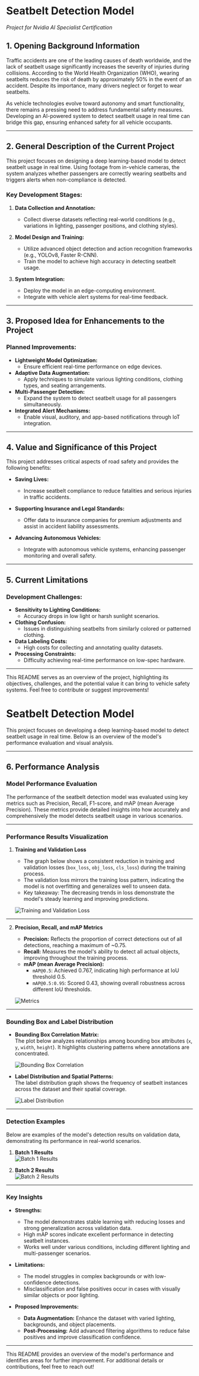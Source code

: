 # Seatbelt Detection Model  
*Project for Nvidia AI Specialist Certification*

## 1. Opening Background Information  
Traffic accidents are one of the leading causes of death worldwide, and the lack of seatbelt usage significantly increases the severity of injuries during collisions. According to the World Health Organization (WHO), wearing seatbelts reduces the risk of death by approximately 50% in the event of an accident. Despite its importance, many drivers neglect or forget to wear seatbelts.  

As vehicle technologies evolve toward autonomy and smart functionality, there remains a pressing need to address fundamental safety measures. Developing an AI-powered system to detect seatbelt usage in real time can bridge this gap, ensuring enhanced safety for all vehicle occupants.  

---

## 2. General Description of the Current Project  
This project focuses on designing a deep learning-based model to detect seatbelt usage in real time. Using footage from in-vehicle cameras, the system analyzes whether passengers are correctly wearing seatbelts and triggers alerts when non-compliance is detected.  

### **Key Development Stages:**  
1. **Data Collection and Annotation:**  
   - Collect diverse datasets reflecting real-world conditions (e.g., variations in lighting, passenger positions, and clothing styles).  

2. **Model Design and Training:**  
   - Utilize advanced object detection and action recognition frameworks (e.g., YOLOv8, Faster R-CNN).  
   - Train the model to achieve high accuracy in detecting seatbelt usage.  

3. **System Integration:**  
   - Deploy the model in an edge-computing environment.  
   - Integrate with vehicle alert systems for real-time feedback.  

---

## 3. Proposed Idea for Enhancements to the Project  
### **Planned Improvements:**  
- **Lightweight Model Optimization:**  
   - Ensure efficient real-time performance on edge devices.  
- **Adaptive Data Augmentation:**  
   - Apply techniques to simulate various lighting conditions, clothing types, and seating arrangements.  
- **Multi-Passenger Detection:**  
   - Expand the system to detect seatbelt usage for all passengers simultaneously.  
- **Integrated Alert Mechanisms:**  
   - Enable visual, auditory, and app-based notifications through IoT integration.

---

## 4. Value and Significance of this Project  
This project addresses critical aspects of road safety and provides the following benefits:  

- **Saving Lives:**  
   - Increase seatbelt compliance to reduce fatalities and serious injuries in traffic accidents.  

- **Supporting Insurance and Legal Standards:**  
   - Offer data to insurance companies for premium adjustments and assist in accident liability assessments.  

- **Advancing Autonomous Vehicles:**  
   - Integrate with autonomous vehicle systems, enhancing passenger monitoring and overall safety.

---

## 5. Current Limitations  
### **Development Challenges:**  
- **Sensitivity to Lighting Conditions:**  
   - Accuracy drops in low light or harsh sunlight scenarios.  
- **Clothing Confusion:**  
   - Issues in distinguishing seatbelts from similarly colored or patterned clothing.  
- **Data Labeling Costs:**  
   - High costs for collecting and annotating quality datasets.  
- **Processing Constraints:**  
   - Difficulty achieving real-time performance on low-spec hardware.  

---

This README serves as an overview of the project, highlighting its objectives, challenges, and the potential value it can bring to vehicle safety systems. Feel free to contribute or suggest improvements!

# Seatbelt Detection Model

This project focuses on developing a deep learning-based model to detect seatbelt usage in real time. Below is an overview of the model's performance evaluation and visual analysis.

---

## 6. Performance Analysis

### **Model Performance Evaluation**
The performance of the seatbelt detection model was evaluated using key metrics such as Precision, Recall, F1-score, and mAP (mean Average Precision). These metrics provide detailed insights into how accurately and comprehensively the model detects seatbelt usage in various scenarios.

---

### **Performance Results Visualization**

1. **Training and Validation Loss**
   - The graph below shows a consistent reduction in training and validation losses (`box_loss`, `obj_loss`, `cls_loss`) during the training process.
   - The validation loss mirrors the training loss pattern, indicating the model is not overfitting and generalizes well to unseen data.
   - Key takeaway: The decreasing trends in loss demonstrate the model's steady learning and improving predictions.

   ![Training and Validation Loss](results.png)

---

2. **Precision, Recall, and mAP Metrics**
   - **Precision:** Reflects the proportion of correct detections out of all detections, reaching a maximum of ~0.75.
   - **Recall:** Measures the model's ability to detect all actual objects, improving throughout the training process.
   - **mAP (mean Average Precision):**
     - `mAP@0.5`: Achieved 0.767, indicating high performance at IoU threshold 0.5.
     - `mAP@0.5:0.95`: Scored 0.43, showing overall robustness across different IoU thresholds.

   ![Metrics](results.png)

---

### **Bounding Box and Label Distribution**
- **Bounding Box Correlation Matrix:**  
  The plot below analyzes relationships among bounding box attributes (`x`, `y`, `width`, `height`). It highlights clustering patterns where annotations are concentrated.
  
  ![Bounding Box Correlation](labels_correlogram.jpg)

- **Label Distribution and Spatial Patterns:**  
  The label distribution graph shows the frequency of seatbelt instances across the dataset and their spatial coverage.

  ![Label Distribution](labels.jpg)

---

### **Detection Examples**
Below are examples of the model's detection results on validation data, demonstrating its performance in real-world scenarios.

1. **Batch 1 Results**  
   ![Batch 1 Results](val_batch1_pred.jpeg)

2. **Batch 2 Results**  
   ![Batch 2 Results](val_batch2_pred.jpeg)

---

### **Key Insights**
- **Strengths:**
  - The model demonstrates stable learning with reducing losses and strong generalization across validation data.
  - High mAP scores indicate excellent performance in detecting seatbelt instances.
  - Works well under various conditions, including different lighting and multi-passenger scenarios.

- **Limitations:**
  - The model struggles in complex backgrounds or with low-confidence detections.
  - Misclassification and false positives occur in cases with visually similar objects or poor lighting.

- **Proposed Improvements:**
  - **Data Augmentation:** Enhance the dataset with varied lighting, backgrounds, and object placements.
  - **Post-Processing:** Add advanced filtering algorithms to reduce false positives and improve classification confidence.

---

This README provides an overview of the model's performance and identifies areas for further improvement. For additional details or contributions, feel free to reach out!
